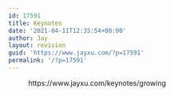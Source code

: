 ```yaml
---
id: 17591
title: Keynotes
date: '2021-04-11T12:35:54+08:00'
author: Jay
layout: revision
guid: 'https://www.jayxu.com/?p=17591'
permalink: '/?p=17591'
---
```


<!-- wp:embed {"url":"https://www.jayxu.com/keynotes/growing","type":"wp-embed","providerNameSlug":"程序员的信仰","className":"is-provider-程序员的信仰"} -->
<figure class="wp-block-embed is-type-wp-embed is-provider-程序员的信仰 wp-block-embed-程序员的信仰"><div class="wp-block-embed__wrapper">
https://www.jayxu.com/keynotes/growing
</div></figure>
<!-- /wp:embed -->

<!-- wp:paragraph -->
<p></p>
<!-- /wp:paragraph -->